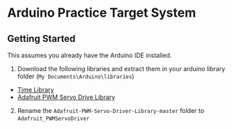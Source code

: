 Arduino Practice Target System
=======================

Getting Started
-----------

This assumes you already have the Arduino IDE installed.

1. Download the following libraries and extract them in your arduino library folder (`My Documents\Arduino\libraries`)

  * [Time Library](http://playground.arduino.cc/uploads/Code/Time.zip)
  * [Adafruit PWM Servo Drive Library](https://github.com/adafruit/Adafruit-PWM-Servo-Driver-Library/archive/master.zip)

2. Rename the `Adafruit-PWM-Servo-Driver-Library-master` folder to `Adafruit_PWMServoDriver`